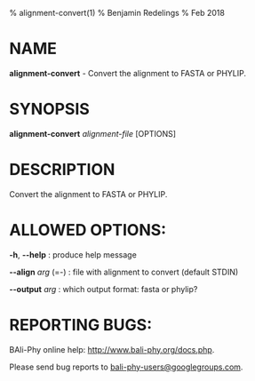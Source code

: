 % alignment-convert(1)
% Benjamin Redelings
% Feb 2018

# NAME

**alignment-convert** - Convert the alignment to FASTA or PHYLIP.

# SYNOPSIS

**alignment-convert** _alignment-file_ [OPTIONS]

# DESCRIPTION

Convert the alignment to FASTA or PHYLIP.

# ALLOWED OPTIONS:
**-h**, **--help**
: produce help message

**--align** _arg_ (=-)
: file with alignment to convert (default STDIN)

**--output** _arg_
: which output format: fasta or phylip?


# REPORTING BUGS:
 BAli-Phy online help: <http://www.bali-phy.org/docs.php>.

Please send bug reports to <bali-phy-users@googlegroups.com>.


